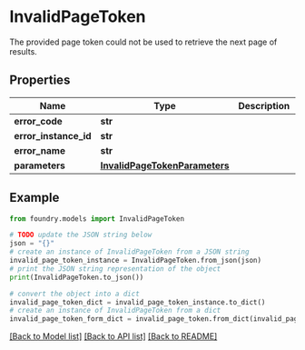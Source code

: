 # InvalidPageToken

The provided page token could not be used to retrieve the next page of results.

## Properties

Name | Type | Description | Notes
------------ | ------------- | ------------- | -------------
**error_code** | **str** |  |
**error_instance_id** | **str** |  | \[optional\]
**error_name** | **str** |  |
**parameters** | [**InvalidPageTokenParameters**](InvalidPageTokenParameters.md) |  |

## Example

```python
from foundry.models import InvalidPageToken

# TODO update the JSON string below
json = "{}"
# create an instance of InvalidPageToken from a JSON string
invalid_page_token_instance = InvalidPageToken.from_json(json)
# print the JSON string representation of the object
print(InvalidPageToken.to_json())

# convert the object into a dict
invalid_page_token_dict = invalid_page_token_instance.to_dict()
# create an instance of InvalidPageToken from a dict
invalid_page_token_form_dict = invalid_page_token.from_dict(invalid_page_token_dict)
```

[\[Back to Model list\]](../README.md#documentation-for-models) [\[Back to API list\]](../README.md#documentation-for-api-endpoints) [\[Back to README\]](../README.md)
